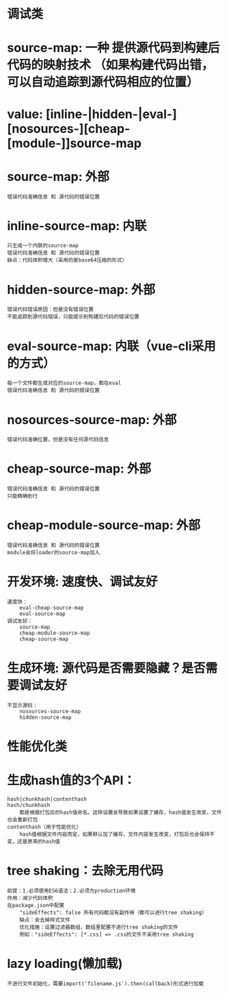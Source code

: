 # 调试类

# source-map: 一种 提供源代码到构建后代码的映射技术  （如果构建代码出错，可以自动追踪到源代码相应的位置）
#  value: [inline-|hidden-|eval-][nosources-][cheap-[module-]]source-map

#  source-map: 外部
    错误代码准确信息 和 源代码的错误位置
#  inline-source-map: 内联
    只生成一个内联的source-map
    错误代码准确信息 和 源代码的错误位置
    缺点：代码体积增大（采用的是base64压缩的形式）
#  hidden-source-map: 外部
    错误代码错误原因：但是没有错误位置
    不能追踪到源代码错误，只能提示到构建后代码的错误位置
#  eval-source-map: 内联（vue-cli采用的方式）
    每一个文件都生成对应的source-map，都在eval
    错误代码准确信息 和 源代码的错误位置   
#  nosources-source-map: 外部
    错误代码准确位置，但是没有任何源代码信息
#  cheap-source-map: 外部
    错误代码准确信息 和 源代码的错误位置  
    只能精确到行
#  cheap-module-source-map: 外部
    错误代码准确信息 和 源代码的错误位置  
    module会将loader的source-map加入

#  开发环境: 速度快、调试友好
    速度快：
        eval-cheap-source-map
        eval-source-map
    调试友好：
        source-map
        cheap-module-source-map
        cheap-source-map
#  生成环境: 源代码是否需要隐藏？是否需要调试友好
    不显示源码：
        nosources-source-map
        hidden-source-map



# 性能优化类

# 生成hash值的3个API：
    hash|chunkhash|contenthash
    hash/chunkhash
        都是根据打包后的hash值命名，这样设置会导致如果设置了缓存，hash值发生改变，文件也会重新打包
    contenthash（用于性能优化）
        hash值根据文件内容而定，如果默认加了缓存，文件内容发生改变，打包后也会保持不变，还是原来的hash值

# tree shaking：去除无用代码
    前提：1.必须使用ES6语法；2.必须为production环境
    作用：减少代码体积
    在package.json中配置
        "sideEffects": false 所有代码都没有副作用（都可以进行tree shaking）
        缺点：会去掉样式文件
        优化措施：设置过滤器数组，数组里配置不进行tree shaking的文件
        例如："sideEffects": [*.css] => .css的文件不采用tree shaking

# lazy loading(懒加载)
    不进行文件初始化，需要import('filename.js').then(callback)形式进行加载




